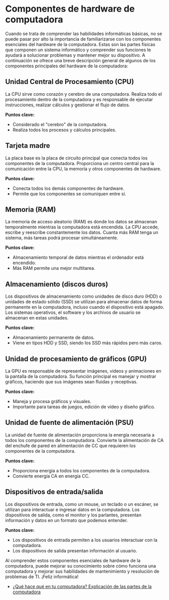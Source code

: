 # Componentes de hardware de computadora
Cuando se trata de comprender las habilidades informáticas básicas, no se puede pasar por alto la importancia de familiarizarse con los componentes esenciales del hardware de la computadora. Estas son las partes físicas que componen un sistema informático y comprender sus funciones le ayudará a solucionar problemas y mantener mejor su dispositivo. A continuación se ofrece una breve descripción general de algunos de los componentes principales del hardware de la computadora:
## Unidad Central de Procesamiento (CPU)
La CPU sirve como corazón y cerebro de una computadora. Realiza todo el procesamiento dentro de la computadora y es responsable de ejecutar instrucciones, realizar cálculos y gestionar el flujo de datos.

**Puntos clave:**
- Considerado el "cerebro" de la computadora.
- Realiza todos los procesos y cálculos principales.
## Tarjeta madre
La placa base es la placa de circuito principal que conecta todos los componentes de la computadora. Proporciona un centro central para la comunicación entre la CPU, la memoria y otros componentes de hardware.

**Puntos clave:**
- Conecta todos los demás componentes de hardware.
- Permite que los componentes se comuniquen entre sí.

## Memoria (RAM)
La memoria de acceso aleatorio (RAM) es donde los datos se almacenan temporalmente mientras la computadora está encendida. La CPU accede, escribe y reescribe constantemente los datos. Cuanta más RAM tenga un sistema, más tareas podrá procesar simultáneamente.

**Puntos clave:**
- Almacenamiento temporal de datos mientras el ordenador está encendido.
- Más RAM permite una mejor multitarea.

## Almacenamiento (discos duros)
Los dispositivos de almacenamiento como unidades de disco duro (HDD) o unidades de estado sólido (SSD) se utilizan para almacenar datos de forma permanente en la computadora, incluso cuando el dispositivo está apagado. Los sistemas operativos, el software y los archivos de usuario se almacenan en estas unidades.

**Puntos clave:**
- Almacenamiento permanente de datos.
- Viene en tipos HDD y SSD, siendo los SSD más rápidos pero más caros.

## Unidad de procesamiento de gráficos (GPU)
La GPU es responsable de representar imágenes, videos y animaciones en la pantalla de la computadora. Su función principal es manejar y mostrar gráficos, haciendo que sus imágenes sean fluidas y receptivas.

**Puntos clave:**
- Maneja y procesa gráficos y visuales.
- Importante para tareas de juegos, edición de vídeo y diseño gráfico.
## Unidad de fuente de alimentación (PSU)
La unidad de fuente de alimentación proporciona la energía necesaria a todos los componentes de la computadora. Convierte la alimentación de CA del enchufe de pared en alimentación de CC que requieren los componentes de la computadora.

**Puntos clave:**
- Proporciona energía a todos los componentes de la computadora.
- Convierte energía CA en energía CC.
## Dispositivos de entrada/salida
Los dispositivos de entrada, como un mouse, un teclado o un escáner, se utilizan para interactuar e ingresar datos en la computadora. Los dispositivos de salida, como el monitor y los parlantes, presentan información y datos en un formato que podemos entender.

**Puntos clave:**
- Los dispositivos de entrada permiten a los usuarios interactuar con la computadora.
- Los dispositivos de salida presentan información al usuario.

Al comprender estos componentes esenciales de hardware de la computadora, puede mejorar su conocimiento sobre cómo funciona una computadora y mejorar sus habilidades de mantenimiento y resolución de problemas de TI. ¡Feliz informática!

- [¿Qué hace qué en tu computadora? Explicación de las partes de la computadora](https://youtu.be/ExxFxD4OSZ0)